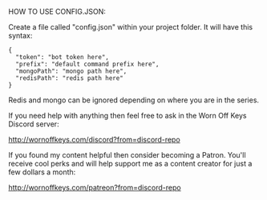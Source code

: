 HOW TO USE CONFIG.JSON:

Create a file called "config.json" within your project folder. It will have this syntax:

```
{
  "token": "bot token here",
  "prefix": "default command prefix here",
  "mongoPath": "mongo path here",
  "redisPath": "redis path here"
}
```

Redis and mongo can be ignored depending on where you are in the series.

If you need help with anything then feel free to ask in the Worn Off Keys Discord server:

http://wornoffkeys.com/discord?from=discord-repo

If you found my content helpful then consider becoming a Patron. You'll receive cool perks and will help support me as a content creator for just a few dollars a month:

http://wornoffkeys.com/patreon?from=discord-repo
